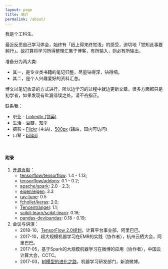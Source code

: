 ```yaml
---
layout: page
title: 简介
permalink: /about/
---
```


我是个工科生。

最近反思自己学习体会，始终有「纸上得来终觉浅」的感受，迫切地「觉知此事要躬行」。故打算将学习所得整理汇集于博客，有所输入，则必有所输出。

准备分为两大类:

+ 其一，是专业类书籍的笔记归整，尽量钻得深，钻得细。
+ 其二，是个人兴趣爱好的资料汇总。

博文以笔记收录的方式进行，所以边学习的过程中就边更新文章。很多方面都只是初学者，如果发现有纰漏错误之处，请不吝指正。

联系我：

+ 职业 - [LinkedIn (领英)](https://www.linkedin.com/in/facaiy)
+ 生活 - [豆瓣](https://www.douban.com/people/facaiy/)，[知乎](https://www.zhihu.com/people/facaiy/)
+ 摄影 - [Flickr](https://www.flickr.com/photos/facaiy/) (主站)，[500px](https://500px.me/facaiy) (辅站，国内可访问)
+ 口琴 - [bilibili](https://www.bilibili.com/audio/am28311305)


<br/>

#### 附录

1. [开源贡献](https://www.openhub.net/accounts/facaiy)：
   + [tensorflow/tensorflow](https://github.com/tensorflow/tensorflow): 1.4 - 1.13;
   + [tensorflow/addons](https://github.com/tensorflow/addons): 0.1 - 0.2;
   + [apache/spark](https://github.com/apache/spark): 2.0 - 2.3;
   + [eigen/eigen](https://bitbucket.org/eigen/eigen): 3.3
   + [ray-tune](https://github.com/ray-project/ray): 0.5
   + [fchollet/keras](https://github.com/fchollet/keras): 2.0;
   + [Tencent/angel](https://github.com/Tencent/angel): 1.1;
   + [scikit-learn/scikit-learn](https://github.com/scikit-learn/scikit-learn): 0.18;
   + [pandas-dev/pandas](https://github.com/pandas-dev/pandas): 0.18 - 0.19;
2. 会议与讲演：
   + 2018-10，[TensorFlow 2.0规划](/assets/meeting/tf_2_0_info.pdf)，计算平台事业部，阿里巴巴。
   + 2017-10，超大规模机器学习在EMR的实践（协作者），杭州云栖大会，阿里巴巴。
   + 2017-05，基于Spark的大规模机器学习在微博的应用（协作者），中国云计算大会，CCTC。
   + 2017-03，[树模型的进化之路](/assets/ml_tree/GBDT_TreeBoost_XGBoost_facaiy.pdf)，机器学习研发部门，新浪微博。
